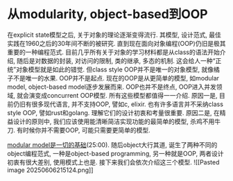 # 从modularity, object-based到OOP

在explicit state模型之后, 关于对象的理论逐渐变得流行. 其模型, 设计范式, 最佳实践在1960之后的30年间不断的被研究. 直到现在面向对象编程(OOP)仍旧是极其重要的一种编程范式.
目前几乎所有关于对象的学习材料都是从class的语法开始介绍, 随后是对数据的封装, 对访问的限制, 类的继承, 多态的机制. 这会给人一种“正统”对象模型就是如此的错觉.
但class style OOP并不是唯一的对象模型, 就像橘子不是唯一的水果.
OOP并不是起点. 现在的OOP是从更简单的模型, 如modular model, object-based model逐步发展而来. OOP也并不是终点, OOP进入并发领域, 就会演变成concurrent OOP模型.
所有这些模型都值得一一介绍. 原因一是, 目前仍旧有很多现代语言, 并不支持OOP, 譬如c, elixir. 也有许多语言并不采纳class style OOP, 譬如rust和golang. 理解它们的设计初衷和考量很重要. 原因二是, 在精益设计的原则中, 我们应该使用能清晰简洁实现功能的最简单的模型, 杀鸡不用牛刀. 有时候你并不需要OOP, 可能只需要更简单的模型.

[modular model是一切的基础](https://www.youtube.com/watch?v=QyJZzq0v7Z4)(25:00). 随后object大行其道, 诞生了两种不同的object编程范式, 一种是object-based programming, 另一种就是OOP, 两者设计初衷有很大差别, 使用模式上也是. 接下来我们会依次介绍这三个模型.
![[Pasted image 20250606215124.png]]
